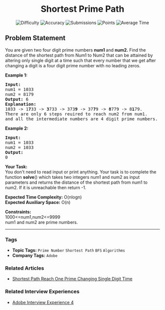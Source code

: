 <h1 align="center">Shortest Prime Path</h1>

<p align="center">
  <img alt="Difficulty" title="Difficulty" src="https://custom-icon-badges.demolab.com/badge/Difficulty: Medium-1F222E?style=for-the-badge&logoColor=white&logo=fire"/>
  <img alt="Accuracy" title="Accuracy" src="https://custom-icon-badges.demolab.com/badge/Accuracy: 63.49%25-1F222E?style=for-the-badge&logoColor=white&logo=target"/>
  <img alt="Submissions" title="Submissions" src="https://custom-icon-badges.demolab.com/badge/Submissions: 28K+-1F222E?style=for-the-badge&logoColor=white&logo=repo"/>
  <img alt="Points" title="Points" src="https://custom-icon-badges.demolab.com/badge/Points: 4-1F222E?style=for-the-badge&logoColor=white&logo=award"/>
  <img alt="Average Time" title="Average Time" src="https://custom-icon-badges.demolab.com/badge/Average%20Time: N/A-1F222E?style=for-the-badge&logoColor=white&logo=clock"/>
</p>

## Problem Statement

You are given two four digit prime numbers <b>num1 </b>and <b>num2.</b> Find the distance of the shortest path from Num1 to Num2 that can be attained by altering only single digit at a time such that every number that we get after changing a digit is a four digit prime number with no leading zeros.

<b>Example 1:</b>

<pre><b>Input:</b>
num1 = 1033 
num2 = 8179
<b>Output: </b>6
<b>Explanation:</b>
1033 -> 1<b>7</b>33 -> <b>3</b>733 -> 373<b>9</b> -> 37<b>7</b>9 -> <b>8</b>779 -> 8<b>1</b>79.
There are only 6 steps reuired to reach num2 from num1. 
and all the intermediate numbers are 4 digit prime numbers.</pre>

<b>Example 2:</b>

<pre><b>Input:</b>
num1 = 1033 
num2 = 1033
<b>Output:</b>
0</pre>

<b>Your Task:</b>  <br>You don't need to read input or print anything. Your task is to complete the function <b>solve</b>() which takes two integers num1 and num2 as input parameters and returns the distance of the shortest path from num1 to num2. If it is unreachable then return -1.

<b>Expected Time Complexity:</b> O(nlogn)<br><b>Expected Auxiliary Space:</b> O(n)

<b>Constraints:</b><br>1000<=num1,num2<=9999<br>num1 and num2 are prime numbers.


<hr>

### Tags
- **Topic Tags:** `Prime Number` `Shortest Path` `BFS` `Algorithms`
- **Company Tags:** `Adobe`

### Related Articles
- [Shortest Path Reach One Prime Changing Single Digit Time](https://www.geeksforgeeks.org/shortest-path-reach-one-prime-changing-single-digit-time/)

### Related Interview Experiences
- [Adobe Interview Experience 4](https://www.geeksforgeeks.org/adobe-interview-experience-4/)
